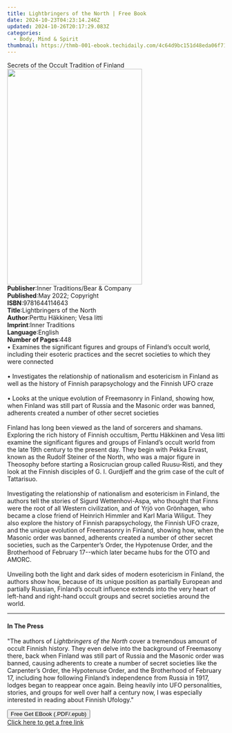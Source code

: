 ```yaml
---
title: Lightbringers of the North | Free Book
date: 2024-10-23T04:23:14.246Z
updated: 2024-10-26T20:17:29.083Z
categories:
  - Body, Mind & Spirit
thumbnail: https://thmb-001-ebook.techidaily.com/4c64d9bc151d48eda06f714f905e47ece41bace93da8376871428e205d6cbded.jpg
---
```

<main id="book-container">
  <div class="flex flex-col">
    <div class="book-brief flex-1 py-6 px-4 sm:p-6 md:py-10 md:px-8">
      <!-- brief-->
      <div class="book-brief-main">
        Secrets of the Occult Tradition of Finland
      </div>
    </div>
    <div
      class="book-meta-info flex-1 grid gap-4 col-start-1 col-end-3 row-start-1 sm:mb-6 sm:grid-cols-4 lg:gap-6 lg:col-start-2 lg:row-end-6 lg:row-span-6 lg:mb-0"
    >
      <div
        class="book-meta-info-left place-content-center mt-4 p-4 text-sm leading-6 col-start-2 col-span-2 dark:text-slate-400"
      >
        <img
          class="w-full h-500 object-cover rounded-lg sm:h-255 sm:col-span-2 lg:col-span-full"
          src="https://img-001-ebook.techidaily.com/831a9c13d75c57e5660fd4d4e36256f2d5cd081067f7f18f639ea69d4590691e.jpg"
          alt=""
          width="312"
          height="500"
        />
      </div>
      <div
        class="book-meta-info-right mt-2 col-start-1 row-start-2 col-span-3 self-center"
      >
        <!-- meta data  -->
        <div class="flex flex-col px-4 md:px-8">
          <div class="flex-1">
            <strong>Publisher</strong>:<span class="px-2"
              >Inner Traditions/Bear &amp; Company</span
            >
          </div>
          <div class="flex-1">
            <strong>Published</strong>:<span class="px-2"
              >May 2022; Copyright</span
            >
          </div>
          <div class="flex-1">
            <strong>ISBN</strong>:<span class="px-2">9781644114643</span>
          </div>
          <div class="flex-1">
            <strong>Title</strong>:<span class="px-2"
              >Lightbringers of the North</span
            >
          </div>
          <div class="flex-1">
            <strong>Author</strong>:<span class="px-2"
              >Perttu Häkkinen; Vesa Iitti</span
            >
          </div>
          <div class="flex-1">
            <strong>Imprint</strong>:<span class="px-2">Inner Traditions</span>
          </div>
          <div class="flex-1">
            <strong>Language</strong>:<span class="px-2">English</span>
          </div>
          <div class="flex-1">
            <strong>Number of Pages</strong>:<span class="px-2">448</span>
          </div>
        </div>
      </div>
    </div>
    <div class="book-description flex-1 py-6 px-4 sm:p-6 md:py-10 md:px-8">
      <div class="book-description-main">
        <div accordion-content="" id="description">
          • Examines the significant figures and groups of Finland’s occult
          world, including their esoteric practices and the secret societies to
          which they were connected <br /><br />• Investigates the relationship
          of nationalism and esotericism in Finland as well as the history of
          Finnish parapsychology and the Finnish UFO craze <br /><br />• Looks
          at the unique evolution of Freemasonry in Finland, showing how, when
          Finland was still part of Russia and the Masonic order was banned,
          adherents created a number of other secret societies
          <br /><br />Finland has long been viewed as the land of sorcerers and
          shamans. Exploring the rich history of Finnish occultism, Perttu
          Häkkinen and Vesa Iitti examine the significant figures and groups of
          Finland’s occult world from the late 19th century to the present day.
          They begin with Pekka Ervast, known as the Rudolf Steiner of the
          North, who was a major figure in Theosophy before starting a
          Rosicrucian group called Ruusu-Risti, and they look at the Finnish
          disciples of G. I. Gurdjieff and the grim case of the cult of
          Tattarisuo. <br /><br />Investigating the relationship of nationalism
          and esotericism in Finland, the authors tell the stories of Sigurd
          Wettenhovi-Aspa, who thought that Finns were the root of all Western
          civilization, and of Yrjö von Grönhagen, who became a close friend of
          Heinrich Himmler and Karl Maria Wiligut. They also explore the history
          of Finnish parapsychology, the Finnish UFO craze, and the unique
          evolution of Freemasonry in Finland, showing how, when the Masonic
          order was banned, adherents created a number of other secret
          societies, such as the Carpenter’s Order, the Hypotenuse Order, and
          the Brotherhood of February 17--which later became hubs for the OTO
          and AMORC. <br /><br />Unveiling both the light and dark sides of
          modern esotericism in Finland, the authors show how, because of its
          unique position as partially European and partially Russian, Finland’s
          occult influence extends into the very heart of left-hand and
          right-hand occult groups and secret societies around the world.
        </div>
        <div class="accordion-fader"></div>
      </div>
    </div>
    <div class="book-excerpts flex-1 py-6 px-4 sm:p-6 md:py-10 md:px-8">
      <!-- excerpts-->
      <div class="book-excerpts-main">
        <hr />
        <h4 class="placeholder placeholder-heading">
          <span>In The Press</span>
        </h4>
        <p>
          "The authors of <i>Lightbringers of the North</i> cover a tremendous
          amount of occult Finnish history. They even delve into the background
          of Freemasony there, back when Finland was still part of Russia and
          the Masonic order was banned, causing adherents to create a number of
          secret societies like the Carpenter’s Order, the Hypotenuse Order, and
          the Brotherhood of February 17, including how following Finland’s
          independence from Russia in 1917, lodges began to reappear once again.
          Being heavily into UFO personalities, stories, and groups for well
          over half a century now, I was especially interested in reading about
          Finnish Ufology."
        </p>
      </div>
    </div>
    <div
      class="book-about-author flex-1 py-6 px-4 sm:p-6 md:py-10 md:px-8"
    ></div>
    <div class="book-free-get flex-1 py-6 px-4 sm:p-6 md:py-10 md:px-8">
      <button
        id="btn-free-get"
        class="bg-blue-500 hover:bg-blue-700 text-white font-bold py-2 px-4 rounded"
      >
        Free Get EBook (.PDF/.epub)
      </button>
      <div id="countdown-display" class="px-2 text-lg mt-2"></div>
      <a
        id="free-link"
        class="hidden bg-blue-500 hover:bg-blue-700 text-white font-bold py-2 px-4 rounded"
        href="https://www.ebooks.com/en-us/book/210410931/lightbringers-of-the-north/perttu-h-kkinen/"
        target="_blank"
        >Click here to get a free link</a
      >
    </div>
    <script>
      let countdownTime = 0;
      let countdownInterval = null;
      document
        .getElementById('btn-free-get')
        .addEventListener('click', startCountdown);
      function startCountdown() {
        countdownTime = new Date().getTime() + 60000 * 3;
        countdownInterval = setInterval(updateCountdown, 1000);
        document.getElementById('btn-free-get').disabled = true;
        document
          .getElementById('btn-free-get')
          .classList.add('bg-gray-500', 'cursor-not-allowed');
      }
      function updateCountdown() {
        let currentTime = new Date().getTime();
        let timeLeft = countdownTime - currentTime;
        let secondsLeft = Math.floor(timeLeft / 1000);
        document.getElementById('countdown-display').innerHTML =
          `Remaining time: ${secondsLeft} seconds.`;
        if (secondsLeft <= 0) {
          clearInterval(countdownInterval);
          document.getElementById('btn-free-get').classList.add('hidden');
          document.getElementById('free-link').classList.remove('hidden');
          document.getElementById('countdown-display').innerHTML = '';
        }
      }
    </script>
  </div>
</main>

<ins class="adsbygoogle"
      style="display:block"
      data-ad-client="ca-pub-7571918770474297"
      data-ad-slot="8358498916"
      data-ad-format="auto"
      data-full-width-responsive="true"></ins>
    